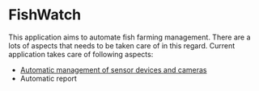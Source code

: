 # FishWatch
This application aims to automate fish farming management. There are a lots of aspects that needs to be taken care of in this regard. Current application takes care of following aspects:
- [Automatic management of sensor devices and cameras](KeyCapabilities/DeviceManagement.md)
- Automatic report 
